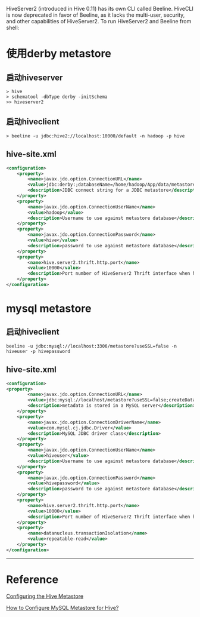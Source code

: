 
HiveServer2 (introduced in Hive 0.11) has its own CLI called Beeline.  HiveCLI is now deprecated in favor of Beeline, as it lacks the multi-user, security, and other capabilities of HiveServer2.  To run HiveServer2 and Beeline from shell:

# 使用derby metastore

## 启动hiveserver

```
> hive
> schematool -dbType derby -initSchema
>> hiveserver2
```

## 启动hiveclient

```
> beeline -u jdbc:hive2://localhost:10000/default -n hadoop -p hive
```

## hive-site.xml

```xml
<configuration>
	<property>
		<name>javax.jdo.option.ConnectionURL</name>
		<value>jdbc:derby:;databaseName=/home/hadoop/App/data/metastore_db;create=true</value>
		<description>JDBC connect string for a JDBC metastore</description>
	</property>
	<property>
		<name>javax.jdo.option.ConnectionUserName</name>
		<value>hadoop</value>
		<description>Username to use against metastore database</description>
	</property>
	<property>
		<name>javax.jdo.option.ConnectionPassword</name>
		<value>hive</value>
		<description>password to use against metastore database</description>
	</property>
	<property>
		<name>hive.server2.thrift.http.port</name>
		<value>10000</value>
		<description>Port number of HiveServer2 Thrift interface when hive.server2.transport.mode is 'http'.</description>
	</property>
</configuration>
```

# mysql metastore

## 启动hiveclient

```sbtshell
beeline -u jdbc:mysql://localhost:3306/metastore?useSSL=false -n hiveuser -p hivepassword
```
## hive-site.xml

```xml
<configuration>
<property>
		<name>javax.jdo.option.ConnectionURL</name>
		<value>jdbc:mysql://localhost/metastore?useSSL=false;createDatabaseIfNotExist=true</value>
		<description>metadata is stored in a MySQL server</description>
	</property>
	<property>
		<name>javax.jdo.option.ConnectionDriverName</name>
		<value>com.mysql.cj.jdbc.Driver</value>
		<description>MySQL JDBC driver class</description>
	</property>
	<property>
		<name>javax.jdo.option.ConnectionUserName</name>
		<value>hiveuser</value>
		<description>Username to use against metastore database</description>
	</property>
	<property>
		<name>javax.jdo.option.ConnectionPassword</name>
		<value>hivepassword</value>
		<description>password to use against metastore database</description>
	</property>
	<property>
		<name>hive.server2.thrift.http.port</name>
		<value>10000</value>
		<description>Port number of HiveServer2 Thrift interface when hive.server2.transport.mode is 'http'.</description>
	</property>
	<property>
		<name>datanucleus.transactionIsolation</name>
		<value>repeatable-read</value>
	</property>
</configuration>
```

---

# Reference

[Configuring the Hive Metastore](https://www.cloudera.com/documentation/enterprise/latest/topics/cdh_ig_hive_metastore_configure.html)

[How to Configure MySQL Metastore for Hive?](https://dzone.com/articles/how-configure-mysql-metastore)
